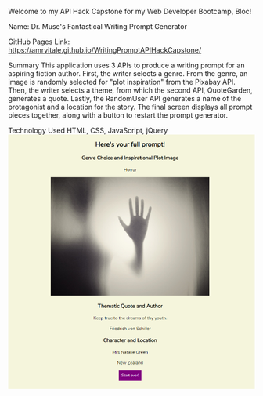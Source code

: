 Welcome to my API Hack Capstone for my Web Developer Bootcamp, Bloc!

Name: Dr. Muse's Fantastical Writing Prompt Generator

GitHub Pages Link: https://amrvitale.github.io/WritingPromptAPIHackCapstone/

Summary
This application uses 3 APIs to produce a writing prompt for an aspiring fiction author.
First, the writer selects a genre. From the genre, an image is randomly selected for "plot inspiration" from the Pixabay API.
Then, the writer selects a theme, from which the second API, QuoteGarden, generates a quote.
Lastly, the RandomUser API generates a name of the protagonist and a location for the story.
The final screen displays all prompt pieces together, along with a button to restart the prompt generator.

Technology Used
HTML, CSS, JavaScript, jQuery
<img src="https://github.com/amrvitale/WritingPromptAPIHackCapstone/blob/master/final%20screen%20full%20prompt.PNG">
